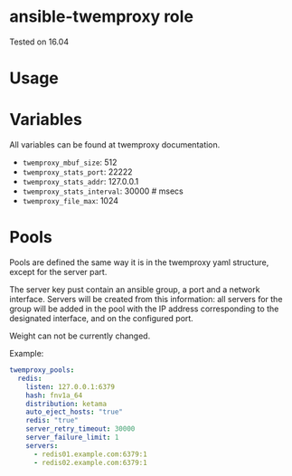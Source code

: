 ansible-twemproxy role
======================

Tested on 16.04

# Usage

# Variables

All variables can be found at twemproxy documentation.

- `twemproxy_mbuf_size`: 512
- `twemproxy_stats_port`: 22222
- `twemproxy_stats_addr`: 127.0.0.1
- `twemproxy_stats_interval`: 30000 # msecs
- `twemproxy_file_max`: 1024

# Pools

Pools are defined the same way it is in the twemproxy yaml structure, except for the server part.

The server key pust contain an ansible group, a port and a network interface.
Servers will be created from this information: all servers for the group will
be added in the pool with the IP address corresponding to the designated
interface, and on the configured port.

Weight can not be currently changed.

Example:

```yaml
twemproxy_pools:
  redis:
    listen: 127.0.0.1:6379
    hash: fnv1a_64
    distribution: ketama
    auto_eject_hosts: "true"
    redis: "true"
    server_retry_timeout: 30000
    server_failure_limit: 1
    servers:
      - redis01.example.com:6379:1
      - redis02.example.com:6379:1
```


